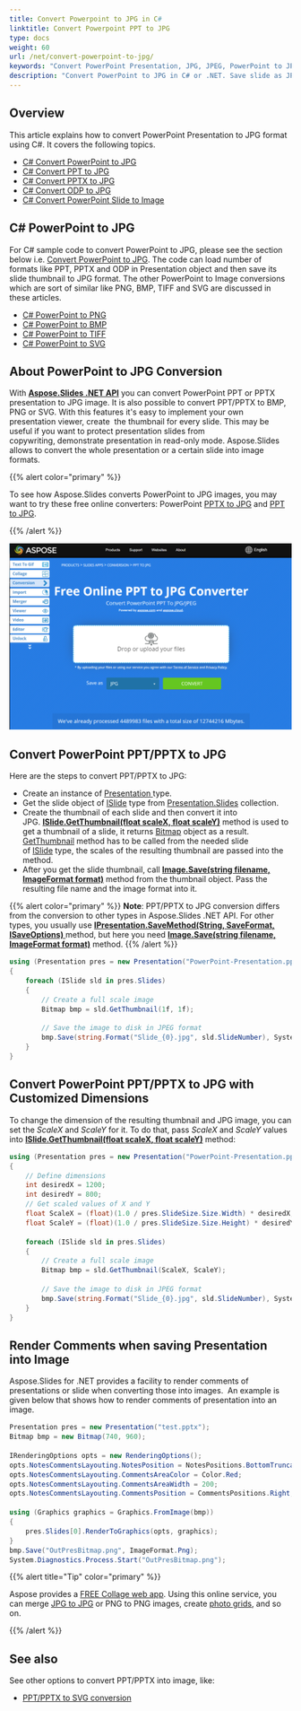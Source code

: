 ```yaml
---
title: Convert Powerpoint to JPG in C#
linktitle: Convert Powerpoint PPT to JPG
type: docs
weight: 60
url: /net/convert-powerpoint-to-jpg/
keywords: "Convert PowerPoint Presentation, JPG, JPEG, PowerPoint to JPG, PowerPoint to JPEG, PPT to JPG, PPTX to JPG, PPT to JPEG, PPTX to JPEG, C#, Csharp, .NET, Aspose.Slides"
description: "Convert PowerPoint to JPG in C# or .NET. Save slide as JPG image"
---
```


## **Overview**

This article explains how to convert PowerPoint Presentation to JPG format using C#. It covers the following topics.

- [C# Convert PowerPoint to JPG](#convert-powerpoint-pptpptx-to-jpg)
- [C# Convert PPT to JPG](#convert-powerpoint-pptpptx-to-jpg)
- [C# Convert PPTX to JPG](#convert-powerpoint-pptpptx-to-jpg)
- [C# Convert ODP to JPG](#convert-powerpoint-pptpptx-to-jpg)
- [C# Convert PowerPoint Slide to Image](#convert-powerpoint-pptpptx-to-jpg)

## **C# PowerPoint to JPG**

For C# sample code to convert PowerPoint to JPG, please see the section below i.e. [Convert PowerPoint to JPG](#convert-powerpoint-pptpptx-to-jpg). The code can load number of formats like PPT, PPTX and ODP in Presentation object and then save its slide thumbnail to JPG format. The other PowerPoint to Image conversions which are sort of similar like PNG, BMP, TIFF and SVG are discussed in these articles.

- [C# PowerPoint to PNG](https://docs.aspose.com/slides/net/convert-powerpoint-to-png/)
- [C# PowerPoint to BMP](#convert-powerpoint-pptpptx-to-jpg)
- [C# PowerPoint to TIFF](https://docs.aspose.com/slides/net/convert-powerpoint-to-tiff/)
- [C# PowerPoint to SVG](https://docs.aspose.com/slides/net/render-a-slide-as-an-svg-image/)

## **About PowerPoint to JPG Conversion**
With [**Aspose.Slides .NET API**](https://products.aspose.com/slides/net/) you can convert PowerPoint PPT or PPTX presentation to JPG image. It is also possible to convert PPT/PPTX to BMP, PNG or SVG. With this features it's easy to implement your own presentation viewer, create  the thumbnail for every slide. This may be useful if you want to protect presentation slides from copywriting, demonstrate presentation in read-only mode. Aspose.Slides allows to convert the whole presentation or a certain slide into image formats. 

{{% alert color="primary" %}} 

To see how Aspose.Slides converts PowerPoint to JPG images, you may want to try these free online converters: PowerPoint [PPTX to JPG](https://products.aspose.app/slides/conversion/pptx-to-jpg) and [PPT to JPG](https://products.aspose.app/slides/conversion/ppt-to-jpg). 

{{% /alert %}} 

![todo:image_alt_text](ppt-to-jpg.png)

## **Convert PowerPoint PPT/PPTX to JPG**
Here are the steps to convert PPT/PPTX to JPG:

- Create an instance of [Presentation ](https://reference.aspose.com/slides/net/aspose.slides/presentation)type.
- Get the slide object of [ISlide](https://reference.aspose.com/slides/net/aspose.slides/islide) type from [Presentation.Slides](https://reference.aspose.com/slides/net/aspose.slides/presentation/properties/slides) collection.
- Create the thumbnail of each slide and then convert it into JPG. [**ISlide.GetThumbnail(float scaleX, float scaleY)**](https://reference.aspose.com/slides/net/aspose.slides.islide/getthumbnail/methods/6) method is used to get a thumbnail of a slide, it returns [Bitmap](https://docs.microsoft.com/en-us/dotnet/api/system.drawing.bitmap?view=netframework-4.8) object as a result. [GetThumbnail](https://reference.aspose.com/slides/net/aspose.slides.islide/getthumbnail/methods/6) method has to be called from the needed slide of [ISlide](https://reference.aspose.com/slides/net/aspose.slides/islide) type, the scales of the resulting thumbnail are passed into the method.
- After you get the slide thumbnail, call [**Image.Save(string filename, ImageFormat format)**](https://docs.microsoft.com/en-us/dotnet/api/system.drawing.image.save?view=netframework-4.8) method from the thumbnail object. Pass the resulting file name and the image format into it. 

{{% alert color="primary" %}} 
**Note**: PPT/PPTX to JPG conversion differs from the conversion to other types in Aspose.Slides .NET API. For other types, you usually use [**IPresentation.SaveMethod(String, SaveFormat, ISaveOptions)** ](https://reference.aspose.com/slides/net/aspose.slides.ipresentation/save/methods/5)method, but here you need [**Image.Save(string filename, ImageFormat format)**](https://docs.microsoft.com/en-us/dotnet/api/system.drawing.image.save?view=netframework-4.8) method.
{{% /alert %}} 

```c#
using (Presentation pres = new Presentation("PowerPoint-Presentation.ppt"))
{
	foreach (ISlide sld in pres.Slides)
	{
		// Create a full scale image
		Bitmap bmp = sld.GetThumbnail(1f, 1f);

		// Save the image to disk in JPEG format
		bmp.Save(string.Format("Slide_{0}.jpg", sld.SlideNumber), System.Drawing.Imaging.ImageFormat.Jpeg);
	}
}
```

## **Convert PowerPoint PPT/PPTX to JPG with Customized Dimensions**
To change the dimension of the resulting thumbnail and JPG image, you can set the *ScaleX* and *ScaleY* for it. To do that, pass *ScaleX* and *ScaleY* values into [**ISlide.GetThumbnail(float scaleX, float scaleY)**](https://reference.aspose.com/slides/net/aspose.slides.islide/getthumbnail/methods/6) method:

```c#
using (Presentation pres = new Presentation("PowerPoint-Presentation.pptx"))
{
	// Define dimensions
	int desiredX = 1200;
	int desiredY = 800;
	// Get scaled values of X and Y
	float ScaleX = (float)(1.0 / pres.SlideSize.Size.Width) * desiredX;
	float ScaleY = (float)(1.0 / pres.SlideSize.Size.Height) * desiredY;

	foreach (ISlide sld in pres.Slides)
	{
		// Create a full scale image
		Bitmap bmp = sld.GetThumbnail(ScaleX, ScaleY);

		// Save the image to disk in JPEG format
		bmp.Save(string.Format("Slide_{0}.jpg", sld.SlideNumber), System.Drawing.Imaging.ImageFormat.Jpeg);
	}
}
```




## **Render Comments when saving Presentation into Image**
Aspose.Slides for .NET provides a facility to render comments of presentations or slide when converting those into images.  An example is given below that shows how to render comments of presentation into an image.

```c#
Presentation pres = new Presentation("test.pptx");
Bitmap bmp = new Bitmap(740, 960);

IRenderingOptions opts = new RenderingOptions();
opts.NotesCommentsLayouting.NotesPosition = NotesPositions.BottomTruncated;
opts.NotesCommentsLayouting.CommentsAreaColor = Color.Red;
opts.NotesCommentsLayouting.CommentsAreaWidth = 200;
opts.NotesCommentsLayouting.CommentsPosition = CommentsPositions.Right;

using (Graphics graphics = Graphics.FromImage(bmp))
{
	pres.Slides[0].RenderToGraphics(opts, graphics);
}
bmp.Save("OutPresBitmap.png", ImageFormat.Png);
System.Diagnostics.Process.Start("OutPresBitmap.png");
```

{{% alert title="Tip" color="primary" %}}

Aspose provides a [FREE Collage web app](https://products.aspose.app/slides/collage). Using this online service, you can merge [JPG to JPG](https://products.aspose.app/slides/collage/jpg) or PNG to PNG images, create [photo grids](https://products.aspose.app/slides/collage/photo-grid), and so on. 

{{% /alert %}}

## **See also**

See other options to convert PPT/PPTX into image, like:

- [PPT/PPTX to SVG conversion](/slides/net/presentation-viewer/)



